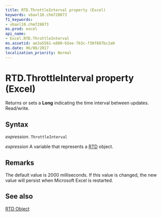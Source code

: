 ```yaml
---
title: RTD.ThrottleInterval property (Excel)
keywords: vbaxl10.chm728073
f1_keywords:
- vbaxl10.chm728073
ms.prod: excel
api_name:
- Excel.RTD.ThrottleInterval
ms.assetid: ae3a5561-e880-b5ee-763c-f38f887bc2a0
ms.date: 06/08/2017
localization_priority: Normal
---
```



# RTD.ThrottleInterval property (Excel)

Returns or sets a  **Long** indicating the time interval between updates. Read/write.


## Syntax

_expression_. `ThrottleInterval`

_expression_ A variable that represents a [RTD](Excel.RTD.md) object.


## Remarks

The default value is 2000 milliseconds. If this value is changed, the new value will persist when Microsoft Excel is restarted.


## See also


[RTD Object](Excel.RTD.md)

